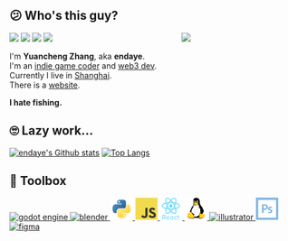 
<!--
**endaye/endaye** is a ✨ _special_ ✨ repository because its `README.md` (this file) appears on your GitHub profile.

Here are some ideas to get you started:

- 🔭 I’m currently working on ...
- 🌱 I’m currently learning ...
- 👯 I’m looking to collaborate on ...
- 🤔 I’m looking for help with ...
- 💬 Ask me about ...
- 📫 How to reach me: ...
- 😄 Pronouns: ...
- ⚡ Fun fact: ...
-->


## 😕 Who's this guy?

<!--https://user-images.githubusercontent.com/5713670/87202985-820dcb80-c2b6-11ea-9f56-7ec461c497c3.gif-->
<a href="https://endaye.com"><img align='right' src='https://endaye.com/img/portrait-talk-192.gif' width='200"'></a>


![](https://img.shields.io/static/v1?label=wechat&message=_endaye&color=7BB32E&logo=wechat) ![](https://visitor-badge.glitch.me/badge?page_id=github.com/endaye) ![](https://img.shields.io/github/stars/endaye?style=social) ![](https://img.shields.io/github/followers/endaye?style=social) 


I'm **Yuancheng Zhang**, aka **endaye**.  
I'm an [indie game coder](https://en.wikipedia.org/wiki/List_of_indie_game_developers) and [web3 dev](https://www.google.com/).  
Currently I live in [Shanghai](https://en.wikipedia.org/wiki/Shanghai).  
There is a [website][1].  

**I hate fishing.**   
<!-- <img src='https://endaye.com/img/en-logo-8bit-128x128-anim.gif' width='40"'> -->


 
## 🙄 Lazy work...


[![endaye's Github stats](https://github-readme-stats.vercel.app/api?username=endaye&show_icons=true&theme=gruvbox_light)][2]
[![Top Langs](https://github-readme-stats.vercel.app/api/top-langs/?username=endaye&layout=compact&theme=gruvbox_light)][2]

[1]: https://endaye.com/
[2]: https://github.com/endaye


## 🤑 Toolbox 
<p align="left"> 
 <a href="https://godotengine.org" target="_blank" rel="noreferrer"> 
  <img src="https://godotengine.org/assets/press/icon_color.svg" alt="godot engine" width="40" height="40"/> 
 </a> 
 <a href="https://www.blender.org/" target="_blank" rel="noreferrer"> 
  <img src="https://download.blender.org/branding/community/blender_community_badge_white.svg" alt="blender" width="40" height="40"/>
 </a> 
  <a href="https://www.python.org" target="_blank" rel="noreferrer"> 
  <img src="https://raw.githubusercontent.com/devicons/devicon/master/icons/python/python-original.svg" alt="python" width="40" height="40"/> 
 </a> 
 <a href="https://developer.mozilla.org/en-US/docs/Web/JavaScript" target="_blank" rel="noreferrer"> 
  <img src="https://raw.githubusercontent.com/devicons/devicon/master/icons/javascript/javascript-original.svg" alt="javascript" width="40" height="40"/> 
 </a> 
 <a href="https://reactjs.org/" target="_blank" rel="noreferrer"> 
  <img src="https://raw.githubusercontent.com/devicons/devicon/master/icons/react/react-original-wordmark.svg" alt="react" width="40" height="40"/> 
 </a> 
 <a href="https://www.linux.org/" target="_blank" rel="noreferrer"> 
  <img src="https://raw.githubusercontent.com/devicons/devicon/master/icons/linux/linux-original.svg" alt="linux" width="40" height="40"/> 
 </a> 
 <a href="https://www.adobe.com/in/products/illustrator.html" target="_blank" rel="noreferrer"> 
  <img src="https://www.vectorlogo.zone/logos/adobe_illustrator/adobe_illustrator-icon.svg" alt="illustrator" width="40" height="40"/> 
 </a> 
 <a href="https://www.photoshop.com/en" target="_blank" rel="noreferrer"> 
  <img src="https://raw.githubusercontent.com/devicons/devicon/master/icons/photoshop/photoshop-line.svg" alt="photoshop" width="40" height="40"/> 
 </a> 
 <a href="https://www.figma.com/" target="_blank" rel="noreferrer"> 
  <img src="https://www.vectorlogo.zone/logos/figma/figma-icon.svg" alt="figma" width="40" height="40"/> 
 </a> 
</p>


